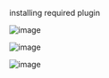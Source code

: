 
installing required plugin


![image](https://github.com/user-attachments/assets/8984ed3a-949f-476b-9ed2-e30355f69976)

![image](https://github.com/user-attachments/assets/c232a92d-602e-44aa-a49c-65a7b71f9183)

![image](https://github.com/user-attachments/assets/e095e5e4-d196-4619-b0b8-e040334aceb7)
